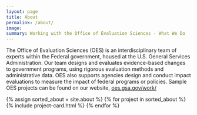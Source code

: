 ```yaml
---
layout: page
title: About
permalink: /about/
image:
summary: Working with the Office of Evaluation Sciences - What We Do 
---
```


<p>The Office of Evaluation Sciences (OES) is an interdisciplinary team of experts within the Federal government, housed at the U.S. General Services Administration. Our team designs and evaluates evidence-based changes to government programs, using rigorous evaluation methods and administrative data. OES also supports agencies design and conduct impact evaluations to measure the impact of federal programs or policies. Sample OES projects can be found on our website, <a href="https://oes.gsa.gov/work/">oes.gsa.gov/work/</a></p>


<div class="margin-top-4">
  <div class="grid-row grid-gap">
    {% assign sorted_about = site.about %}
    {% for project in sorted_about %}
      {% include project-card.html %}
    {% endfor %}
  </div>
</div>
